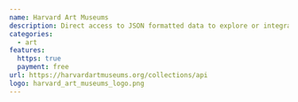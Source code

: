 ```yaml
---
name: Harvard Art Museums
description: Direct access to JSON formatted data to explore or integrate the museums’ collections into projects.
categories:
  - art
features:
  https: true
  payment: free
url: https://harvardartmuseums.org/collections/api
logo: harvard_art_museums_logo.png
---
```


